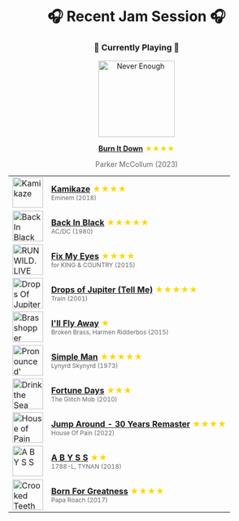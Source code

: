 <div align='center'>

# 🎧 Recent Jam Session 🎧

<h3>🎵 Currently Playing 🎵</h3>

<a href="https://open.spotify.com/track/09hVlIVHtEE1nLUv6YGZiW"><img src="https://i.scdn.co/image/ab67616d0000b2730fe330862c62782c7044f044" width="150" height="150" alt="Never Enough" /></a>

<b><a href="https://open.spotify.com/track/09hVlIVHtEE1nLUv6YGZiW">Burn It Down</a></b><span style="color: gold;"> ★★★★</span>

<span style="color: #666;">Parker McCollum (2023)</span>

<table style='margin: 0 auto; max-width: 550px;'>
<tr>
<td width="60"><a href="https://open.spotify.com/track/2gsNpSn7VvvJuSrIDfRoYy"><img src="https://i.scdn.co/image/ab67616d0000b273e4073def0c03a91e3fceaf73" width="60" height="60" alt="Kamikaze" /></a></td>
<td><b><a href="https://open.spotify.com/track/2gsNpSn7VvvJuSrIDfRoYy">Kamikaze</a></b> <span style="color: gold;"> ★★★★</span><br><span style="font-size: 12px; color: #666;">Eminem (2018)</span></td>
</tr>
<tr>
<td width="60"><a href="https://open.spotify.com/track/08mG3Y1vljYA6bvDt4Wqkj"><img src="https://i.scdn.co/image/ab67616d0000b2730b51f8d91f3a21e8426361ae" width="60" height="60" alt="Back In Black" /></a></td>
<td><b><a href="https://open.spotify.com/track/08mG3Y1vljYA6bvDt4Wqkj">Back In Black</a></b> <span style="color: gold;"> ★★★★★</span><br><span style="font-size: 12px; color: #666;">AC/DC (1980)</span></td>
</tr>
<tr>
<td width="60"><a href="https://open.spotify.com/track/7zJg7aNCvTKW9EtG1Dvzkl"><img src="https://i.scdn.co/image/ab67616d0000b273a9f93956b93ec03a7555ae7d" width="60" height="60" alt="RUN WILD. LIVE FREE. LOVE STRONG. (Deluxe Anniversary Edition)" /></a></td>
<td><b><a href="https://open.spotify.com/track/7zJg7aNCvTKW9EtG1Dvzkl">Fix My Eyes</a></b> <span style="color: gold;"> ★★★★</span><br><span style="font-size: 12px; color: #666;">for KING & COUNTRY (2015)</span></td>
</tr>
<tr>
<td width="60"><a href="https://open.spotify.com/track/2hKdd3qO7cWr2Jo0Bcs0MA"><img src="https://i.scdn.co/image/ab67616d0000b273a65df73c4011b6a9357c89f0" width="60" height="60" alt="Drops Of Jupiter" /></a></td>
<td><b><a href="https://open.spotify.com/track/2hKdd3qO7cWr2Jo0Bcs0MA">Drops of Jupiter (Tell Me)</a></b> <span style="color: gold;"> ★★★★★</span><br><span style="font-size: 12px; color: #666;">Train (2001)</span></td>
</tr>
<tr>
<td width="60"><a href="https://open.spotify.com/track/1kyTf6EuKSuMyLZSFaQ80s"><img src="https://i.scdn.co/image/ab67616d0000b273f7cf7286c6924c4391fb1a66" width="60" height="60" alt="Brasshopper" /></a></td>
<td><b><a href="https://open.spotify.com/track/1kyTf6EuKSuMyLZSFaQ80s">I'll Fly Away</a></b> <span style="color: gold;"> ★</span><br><span style="font-size: 12px; color: #666;">Broken Brass, Harmen Ridderbos (2015)</span></td>
</tr>
<tr>
<td width="60"><a href="https://open.spotify.com/track/1ju7EsSGvRybSNEsRvc7qY"><img src="https://i.scdn.co/image/ab67616d0000b273128450651c9f0442780d8eb8" width="60" height="60" alt="Pronounced' Leh-'Nerd 'Skin-'Nerd" /></a></td>
<td><b><a href="https://open.spotify.com/track/1ju7EsSGvRybSNEsRvc7qY">Simple Man</a></b> <span style="color: gold;"> ★★★★★</span><br><span style="font-size: 12px; color: #666;">Lynyrd Skynyrd (1973)</span></td>
</tr>
<tr>
<td width="60"><a href="https://open.spotify.com/track/5VWVVSABdgccboSdrKGiZH"><img src="https://i.scdn.co/image/ab67616d0000b273bd4a1098dd7c86d8aa4580f5" width="60" height="60" alt="Drink the Sea" /></a></td>
<td><b><a href="https://open.spotify.com/track/5VWVVSABdgccboSdrKGiZH">Fortune Days</a></b> <span style="color: gold;"> ★★★</span><br><span style="font-size: 12px; color: #666;">The Glitch Mob (2010)</span></td>
</tr>
<tr>
<td width="60"><a href="https://open.spotify.com/track/7L93GESzq43UkKUt5FsOCq"><img src="https://i.scdn.co/image/ab67616d0000b27379606c79fde418c0bc458abb" width="60" height="60" alt="House of Pain (Fine Malt Lyrics) [30 Years] [Deluxe Edition]" /></a></td>
<td><b><a href="https://open.spotify.com/track/7L93GESzq43UkKUt5FsOCq">Jump Around - 30 Years Remaster</a></b> <span style="color: gold;"> ★★★★</span><br><span style="font-size: 12px; color: #666;">House Of Pain (2022)</span></td>
</tr>
<tr>
<td width="60"><a href="https://open.spotify.com/track/1s7oKuT7720tOM0JSshbMv"><img src="https://i.scdn.co/image/ab67616d0000b273bfe4b1f5943476f199f5b666" width="60" height="60" alt="A B Y S S" /></a></td>
<td><b><a href="https://open.spotify.com/track/1s7oKuT7720tOM0JSshbMv">A B Y S S</a></b> <span style="color: gold;"> ★★</span><br><span style="font-size: 12px; color: #666;">1788-L, TYNAN (2018)</span></td>
</tr>
<tr>
<td width="60"><a href="https://open.spotify.com/track/2T3w7ohdeZNs7noXuIlHrr"><img src="https://i.scdn.co/image/ab67616d0000b273d9a3b1b7041f2fdfc5de0035" width="60" height="60" alt="Crooked Teeth (Deluxe)" /></a></td>
<td><b><a href="https://open.spotify.com/track/2T3w7ohdeZNs7noXuIlHrr">Born For Greatness</a></b> <span style="color: gold;"> ★★★★</span><br><span style="font-size: 12px; color: #666;">Papa Roach (2017)</span></td>
</tr>
</table>
</div>

